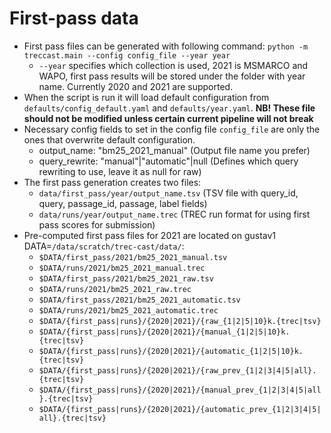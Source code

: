 # First-pass data

- First pass files can be generated with following command: `python -m treccast.main --config config_file --year year`
    - `--year` specifies which collection is used, 2021 is MSMARCO and WAPO, first pass results will be stored under the folder with year name. Currently 2020 and 2021 are supported.
- When the script is run it will load default configuration from `defaults/config_default.yaml` and `defaults/year.yaml`. **NB! These file should not be modified unless certain current pipeline will not break**
- Necessary config fields to set in the config file `config_file` are only the ones that overwrite default configuration.
    - output_name: "bm25_2021_manual" (Output file name you prefer)
    - query_rewrite: "manual"|"automatic"|null (Defines which query rewriting to use, leave it as null for raw)
- The first pass generation creates two files:
    - `data/first_pass/year/output_name.tsv` (TSV file with query_id, query, passage_id, passage, label fields)
    - `data/runs/year/output_name.trec` (TREC run format for using first pass scores for submission)
- Pre-computed first pass files for 2021 are located on gustav1 DATA=`/data/scratch/trec-cast/data/`:
    - `$DATA/first_pass/2021/bm25_2021_manual.tsv`
    - `$DATA/runs/2021/bm25_2021_manual.trec`
    - `$DATA/first_pass/2021/bm25_2021_raw.tsv`
    - `$DATA/runs/2021/bm25_2021_raw.trec`
    - `$DATA/first_pass/2021/bm25_2021_automatic.tsv`
    - `$DATA/runs/2021/bm25_2021_automatic.trec`
    - `$DATA/{first_pass|runs}/{2020|2021}/{raw_{1|2|5|10}k.{trec|tsv}`
    - `$DATA/{first_pass|runs}/{2020|2021}/{manual_{1|2|5|10}k.{trec|tsv}`
    - `$DATA/{first_pass|runs}/{2020|2021}/{automatic_{1|2|5|10}k.{trec|tsv}`
    - `$DATA/{first_pass|runs}/{2020|2021}/{raw_prev_{1|2|3|4|5|all}.{trec|tsv}`
    - `$DATA/{first_pass|runs}/{2020|2021}/{manual_prev_{1|2|3|4|5|all}.{trec|tsv}`
    - `$DATA/{first_pass|runs}/{2020|2021}/{automatic_prev_{1|2|3|4|5|all}.{trec|tsv}`
